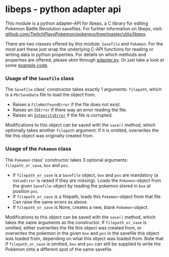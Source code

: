 # libeps - python adapter api

This module is a python adapter-API for libeps, a C library for editing Pokemon Battle Revolution savefiles.
For further information on libeps, visit: [github.com/TwitchPlaysPokemon/pokerevo/tree/master/utils/libeps](https://github.com/TwitchPlaysPokemon/pokerevo/tree/master/utils/libeps).

There are two classes offered by this module: `Savefile` and `Pokemon`. For the most part these just wrap the underlying C-API functions for reading or writing data in python properties. For details on which methods and properties are offered, please skim through [adapter.py](adapter.py). Or just take a look at some [example code](__init__.py).

### Usage of the `Savefile` class

The `Savefile` class' constructor takes exactly 1 arguments: `filepath`, which is a `PbrSaveData` file to load the object from.
* Raises a `FileNotFoundError` if the file does not exist.
* Raises an `IOError` if there way an error reading the file.
* Raises an [`IntegrityError`](errors.py) if the file is corrupted.

Modifications to this object can be saved with the `save()` method, which optionally takes another `filepath` argument. If it is omitted, overwrites the file this object was originally created from.

### Usage of the `Pokemon` class

The `Pokemon` class' constructor takes 3 optional arguments: `filepath_or_save`, `box` and `pos`.
* If `filepath_or_save` is a `Savefile` object, `box` and `pos` are mandatory (a `ValueError` is raised if they are missing). Loads the `Pokemon`-object from the given `Savefile`-object by reading the pokemon stored in `box` at position `pos`.
* If `filepath_or_save` is a filepath, loads this `Pokemon`-object from that file. Can raise the same errors as above.
* If `filepath_or_save` is None, creates a new, blank `Pokemon`-object.

Modifications to this object can be saved with the `save()` method, which takes the same arguments as the constructor. If `filepath_or_save` is omitted, either overwrites the file this object was created from, or overwrites the pokemon in the given `box` and `pos` in the savefile this object was loaded from, depending on what this object was loaded from. Note that if `filepath_or_save` is omitted, `box` and `pos` can still be supplied to write the Pokémon onto a different spot of the same savefile.
